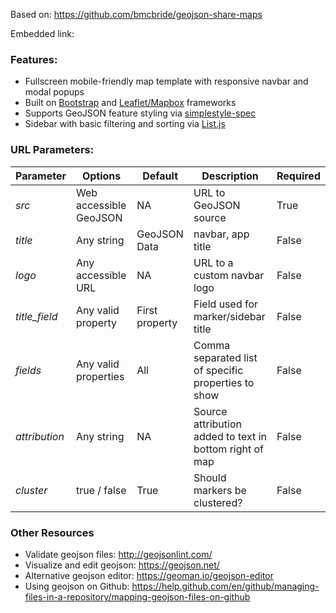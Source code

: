 Based on: https://github.com/bmcbride/geojson-share-maps

Embedded link: <script src="https://embed.github.com/view/geojson/mds08011/KimberlyTravels/master/KS_Map.geojson"></script>

### Features:

- Fullscreen mobile-friendly map template with responsive navbar and modal popups
- Built on [Bootstrap](http://getbootstrap.com/) and [Leaflet/Mapbox](http://leafletjs.com/) frameworks
- Supports GeoJSON feature styling via [simplestyle-spec](https://github.com/mapbox/simplestyle-spec/)
- Sidebar with basic filtering and sorting via [List.js](http://www.listjs.com/)


### URL Parameters:

| Parameter     | Options                 | Default       | Description                                              | Required |
| ------------- | ----------------------- | ------------- | -------------------------------------------------------- | -------- |
| _src_         | Web accessible GeoJSON  | NA            | URL to GeoJSON source                                    | True     |
| _title_       | Any string              | GeoJSON Data  | navbar, app title                                        | False    |
| _logo_        | Any accessible URL      | NA            | URL to a custom navbar logo                              | False    |
| _title_field_ | Any valid property      | First property| Field used for marker/sidebar title                      | False    |
| _fields_      | Any valid properties    | All           | Comma separated list of specific properties to show      | False    |
| _attribution_ | Any string              | NA            | Source attribution added to text in bottom right of map  | False    |
| _cluster_     | true / false            | True          | Should markers be clustered?                             | False    |

### Other Resources

- Validate geojson files: http://geojsonlint.com/
- Visualize and edit geojson: https://geojson.net/
- Alternative geojson editor: https://geoman.io/geojson-editor
- Using geojson on Github: https://help.github.com/en/github/managing-files-in-a-repository/mapping-geojson-files-on-github
